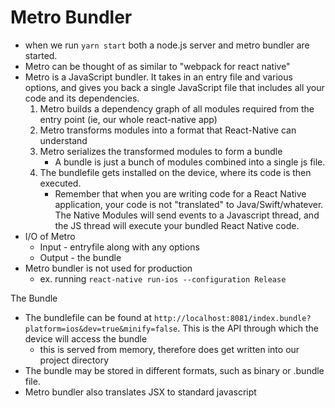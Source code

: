 
# Metro Bundler
- when we run `yarn start` both a node.js server and metro bundler are started.
- Metro can be thought of as similar to "webpack for react native"
- Metro is a JavaScript bundler. It takes in an entry file and various options, and gives you back a single JavaScript file that includes all your code and its dependencies.
	1. Metro builds a dependency graph of all modules required from the entry point (ie, our whole react-native app)
	2. Metro transforms modules into a format that React-Native can understand
	3. Metro serializes the transformed modules to form a bundle
		- A bundle is just a bunch of modules combined into a single js file.
	4. The bundlefile gets installed on the device, where its code is then executed.
		- Remember that when you are writing code for a React Native application, your code is not "translated" to Java/Swift/whatever. The Native Modules will send events to a Javascript thread, and the JS thread will execute your bundled React Native code.
- I/O of Metro
	- Input - entryfile along with any options
	- Output - the bundle
- Metro bundler is not used for production
	- ex. running `react-native run-ios --configuration Release`

The Bundle
- The bundlefile can be found at `http://localhost:8081/index.bundle?platform=ios&dev=true&minify=false`. This is the API through which the device will access the bundle
	- this is served from memory, therefore does get written into our project directory
- The bundle may be stored in different formats, such as binary or .bundle file.
- Metro bundler also translates JSX to standard javascript
